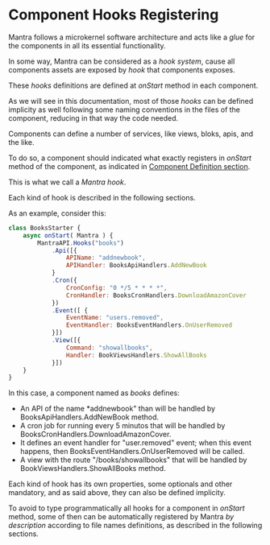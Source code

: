 # Component Hooks Registering

Mantra follows a microkernel software architecture and acts like a *glue* for the components in all its essential functionality.

In some way, Mantra can be considered as a *hook system*, cause all components assets are exposed by *hook* that components exposes.

These *hooks* definitions are defined at *onStart* method in each component. 

As we will see in this documentation, most of those *hooks* can be defined implicity as well following some naming conventions in the files of the component, reducing in that way the code needed.

Components can define a number of services, like views, bloks, apis, and the like.

To do so, a component should indicated what exactly registers in *onStart* method of the component, as indicated in [Component Definition section](/docs/04-component-definition.md).

This is what we call a *Mantra hook*.

Each kind of hook is described in the following sections.

As an example, consider this:

```js
class BooksStarter {
    async onStart( Mantra ) {
        MantraAPI.Hooks("books")
            .Api([{
                APIName: "addnewbook",
                APIHandler: BooksApiHandlers.AddNewBook
            }
            .Cron({
                CronConfig: "0 */5 * * * *",
                CronHandler: BooksCronHandlers.DownloadAmazonCover
            })
            .Event([ {
                EventName: "users.removed",
                EventHandler: BooksEventHandlers.OnUserRemoved
            }])
            .View([{
                Command: "showallbooks",
                Handler: BookViewsHandlers.ShowAllBooks
            }])
    }
}
```

In this case, a component named as *books* defines:

* An API of the name *addnewbook" than will be handled by BooksApiHandlers.AddNewBook method.
* A cron job for running every 5 minutos that will be handled by BooksCronHandlers.DownloadAmazonCover.
* It defines an event handler for "user.removed" event; when this event happens, then BooksEventHandlers.OnUserRemoved will be called.
* A view with the route "/books/showallbooks" that will be handled by BookViewsHandlers.ShowAllBooks method.

Each kind of hook has its own properties, some optionals and other mandatory, and as said above, they can also be defined implicity.

To avoid to type programmatically all hooks for a component in *onStart* method, some of then can be automatically registered by Mantra *by description* according to file names definitions, as described in the following sections.